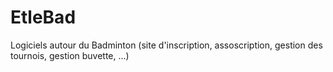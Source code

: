 # EtleBad
Logiciels autour du Badminton (site d'inscription, assoscription, gestion des tournois, gestion buvette, ...)
